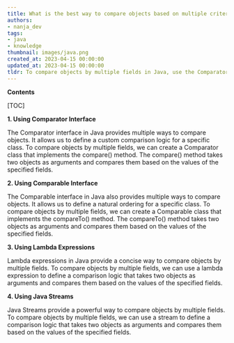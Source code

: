 ```yaml
---
title: What is the best way to compare objects based on multiple criteria?
authors:
- nanja_dev
tags:
- java
- knowledge
thumbnail: images/java.png
created_at: 2023-04-15 00:00:00
updated_at: 2023-04-15 00:00:00
tldr: To compare objects by multiple fields in Java, use the Comparator interface to create a custom comparison logic.
---
```


**Contents**

[TOC]

**1. Using Comparator Interface**

The Comparator interface in Java provides multiple ways to compare objects. It allows us to define a custom comparison logic for a specific class. To compare objects by multiple fields, we can create a Comparator class that implements the compare() method. The compare() method takes two objects as arguments and compares them based on the values of the specified fields.

**2. Using Comparable Interface**

The Comparable interface in Java also provides multiple ways to compare objects. It allows us to define a natural ordering for a specific class. To compare objects by multiple fields, we can create a Comparable class that implements the compareTo() method. The compareTo() method takes two objects as arguments and compares them based on the values of the specified fields.

**3. Using Lambda Expressions**

Lambda expressions in Java provide a concise way to compare objects by multiple fields. To compare objects by multiple fields, we can use a lambda expression to define a comparison logic that takes two objects as arguments and compares them based on the values of the specified fields.

**4. Using Java Streams**

Java Streams provide a powerful way to compare objects by multiple fields. To compare objects by multiple fields, we can use a stream to define a comparison logic that takes two objects as arguments and compares them based on the values of the specified fields.
